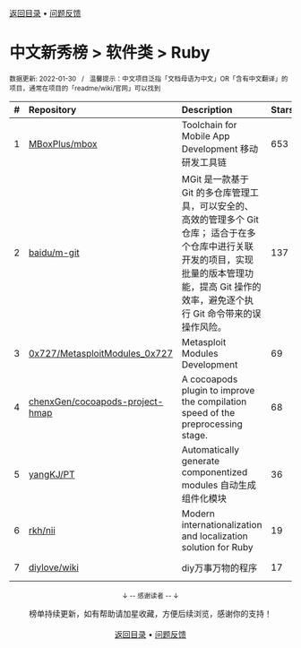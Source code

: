 <a href="https://gitee.com/GrowingGit/GitHub-Chinese-Top-Charts#github中文排行榜">返回目录</a> • <a href="/content/docs/feedback.md">问题反馈</a>

# 中文新秀榜 > 软件类 > Ruby
<sub>数据更新: 2022-01-30&nbsp;&nbsp;&nbsp;/&nbsp;&nbsp;&nbsp;温馨提示：中文项目泛指「文档母语为中文」OR「含有中文翻译」的项目，通常在项目的「readme/wiki/官网」可以找到</sub>

|#|Repository|Description|Stars|Updated|Created|
|:-|:-|:-|:-|:-|:-|
|1|[MBoxPlus/mbox](https://github.com/MBoxPlus/mbox)|Toolchain for Mobile App Development 移动研发工具链|653|2022-01-13|2021-06-22|
|2|[baidu/m-git](https://github.com/baidu/m-git)|MGit 是一款基于 Git 的多仓库管理工具，可以安全的、高效的管理多个 Git 仓库； 适合于在多个仓库中进行关联开发的项目，实现批量的版本管理功能，提高 Git 操作的效率，避免逐个执行 Git 命令带来的误操作风险。|137|2021-08-12|2021-03-23|
|3|[0x727/MetasploitModules_0x727](https://github.com/0x727/MetasploitModules_0x727)|Metasploit Modules Development|69|2021-08-06|2021-08-05|
|4|[chenxGen/cocoapods-project-hmap](https://github.com/chenxGen/cocoapods-project-hmap)|A cocoapods plugin to improve the compilation speed of the preprocessing stage.|68|2021-09-23|2021-05-13|
|5|[yangKJ/PT](https://github.com/yangKJ/PT)|Automatically generate componentized modules 自动生成组件化模块|36|2022-01-19|2021-12-30|
|6|[rkh/nii](https://github.com/rkh/nii)|Modern internationalization and localization solution for Ruby|19|2021-10-20|2021-03-03|
|7|[diylove/wiki](https://github.com/diylove/wiki)|diy万事万物的程序|17|2022-01-23|2021-08-22|

<div align="center">
    <p><sub>↓ -- 感谢读者 -- ↓</sub></p>
    榜单持续更新，如有帮助请加星收藏，方便后续浏览，感谢你的支持！
</div>

<br/>

<div align="center"><a href="https://gitee.com/GrowingGit/GitHub-Chinese-Top-Charts#github中文排行榜">返回目录</a> • <a href="/content/docs/feedback.md">问题反馈</a></div>
